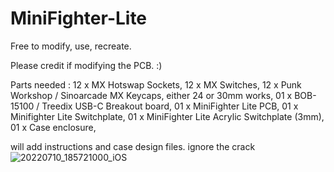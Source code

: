 # MiniFighter-Lite


Free to modify, use, recreate.


Please credit if modifying the PCB. :)


Parts needed :
12 x MX Hotswap Sockets,
12 x MX Switches,
12 x Punk Workshop / Sinoarcade MX Keycaps, either 24 or 30mm works,
01 x BOB-15100 / Treedix USB-C Breakout board,
01 x MiniFighter Lite PCB,
01 x Minifighter Lite Switchplate,
01 x MiniFighter Lite Acrylic Switchplate (3mm),
01 x Case enclosure,

will add instructions and case design files. ignore the crack
![20220710_185721000_iOS](https://user-images.githubusercontent.com/42714371/178156550-f5fcf5fb-4150-4905-b869-78bf77bd8d8b.jpg)
